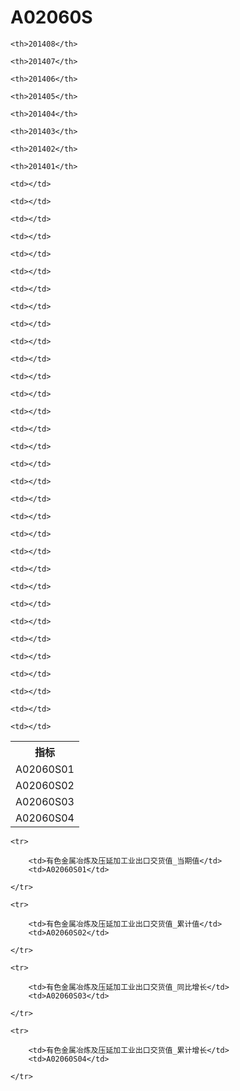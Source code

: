 A02060S
======


<table>

<tr>
    <th>指标</th>
    
    <th>201408</th>
    
    <th>201407</th>
    
    <th>201406</th>
    
    <th>201405</th>
    
    <th>201404</th>
    
    <th>201403</th>
    
    <th>201402</th>
    
    <th>201401</th>
    
</tr>


<tr>
    <td>A02060S01</td>
    
    <td></td>
    
    <td></td>
    
    <td></td>
    
    <td></td>
    
    <td></td>
    
    <td></td>
    
    <td></td>
    
    <td></td>
    

</tr>

<tr>
    <td>A02060S02</td>
    
    <td></td>
    
    <td></td>
    
    <td></td>
    
    <td></td>
    
    <td></td>
    
    <td></td>
    
    <td></td>
    
    <td></td>
    

</tr>

<tr>
    <td>A02060S03</td>
    
    <td></td>
    
    <td></td>
    
    <td></td>
    
    <td></td>
    
    <td></td>
    
    <td></td>
    
    <td></td>
    
    <td></td>
    

</tr>

<tr>
    <td>A02060S04</td>
    
    <td></td>
    
    <td></td>
    
    <td></td>
    
    <td></td>
    
    <td></td>
    
    <td></td>
    
    <td></td>
    
    <td></td>
    

</tr>


</table>

<table>
    
    <tr>

        <td>有色金属冶炼及压延加工业出口交货值_当期值</td>
        <td>A02060S01</td>

    </tr>
    
    <tr>

        <td>有色金属冶炼及压延加工业出口交货值_累计值</td>
        <td>A02060S02</td>

    </tr>
    
    <tr>

        <td>有色金属冶炼及压延加工业出口交货值_同比增长</td>
        <td>A02060S03</td>

    </tr>
    
    <tr>

        <td>有色金属冶炼及压延加工业出口交货值_累计增长</td>
        <td>A02060S04</td>

    </tr>
    
</table>